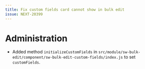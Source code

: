 ```yaml
---
title: Fix custom fields card cannot show in bulk edit
issue: NEXT-20399
---
```

# Administration
* Added method `initializeCustomFields` in `src/module/sw-bulk-edit/component/sw-bulk-edit-custom-fields/index.js` to set `customFields`.
